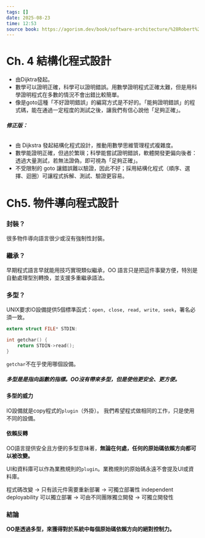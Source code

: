 ```yaml
---
tags: []
date: 2025-08-23
time: 12:53
source book: https://agorism.dev/book/software-architecture/%28Robert%20C.%20Martin%20Series%29%20Robert%20C.%20Martin%20-%20Clean%20Architecture_%20A%20Craftsman’s%20Guide%20to%20Software%20Structure%20and%20Design-Prentice%20Hall%20%282017%29.pdf
---
```


# Ch. 4 結構化程式設計

- 由Dijktra發起。
- 數學可以證明正確，科學可以證明錯誤。用數學證明程式正確太難，但是用科學證明程式在多數的情況不會出錯比較簡單。
- 像是goto這種「不好證明錯誤」的編寫方式是不好的。「能夠證明錯誤」的程式碼，能在通過一定程度的測試之後，讓我們有信心說他「足夠正確」。
###### **修正版：**
- 由 Dijkstra 發起結構化程式設計，推動用數學思維管理程式複雜度。
- 數學能證明正確，但過於繁瑣；科學能嘗試證明錯誤，軟體開發更偏向後者：透過大量測試，若無法證偽，即可視為「足夠正確」。
- 不受限制的 goto 讓錯誤難以驗證，因此不好；採用結構化程式（順序、選擇、迴圈）可讓程式拆解、測試、驗證更容易。


# Ch5. 物件導向程式設計

### 封裝？
很多物件導向語言很少或沒有強制性封裝。

### 繼承？
早期程式語言早就能用技巧實現類似繼承，OO 語言只是把這件事變方便，特別是自動處理型別轉換，並支援多重繼承語法。

### 多型？

UNIX要求IO設備提供5個標準函式：`open, close, read, write, seek`，署名必須一致。

```C
extern struct FILE* STDIN:

int getchar() {
	return STDIN->read();
}
```
`getchar`不在乎使用哪個設備。

##### 多型是是指向函數的指標。OO沒有帶來多型，但是使他更安全、更方便。

#### 多型的威力

IO設備就是copy程式的`plugin`（外掛）。
我們希望程式做相同的工作，只是使用不同的設備。

#### 依賴反轉
OO語言提供安全且方便的多型意味著，**無論在何處，任何的原始碼依賴方向都可以被改變。**

UI和資料庫可以作為業務規則的`plugin`。業務規則的原始碼永遠不會提及UI或資料庫。

程式碼改變 -> 只有該元件需要重新部署 -> 可獨立部署性 independent deployability
可以獨立部署 -> 可由不同團隊獨立開發 -> 可獨立開發性

### 結論
**OO是透過多型，來獲得對於系統中每個原始碼依賴方向的絕對控制力。**



